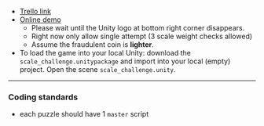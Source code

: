 * [Trello link](https://trello.com/c/zdb7c7zw/3-sherlock-s-scale-challenge)
* [Online demo](http://dl.dropboxusercontent.com/u/186999928/sherlock/scale_puzzle/scale_puzzle.html)
	* Please wait until the Unity logo at bottom right corner disappears. 
	* Right now only allow single attempt (3 scale weight checks allowed)
	* Assume the fraudulent coin is **lighter**. 
* To load the game into your local Unity: download the `scale_challenge.unitypackage` and import into your local (empty) project. Open the scene `scale_challenge.unity`. 

- - -

### Coding standards

* each puzzle should have 1 `master` script

